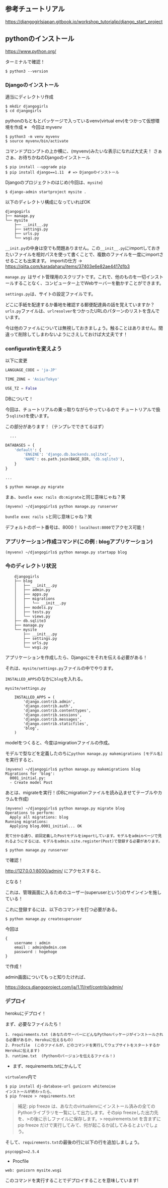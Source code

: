 ## 参考チュートリアル

https://djangogirlsjapan.gitbook.io/workshop_tutorialjp/django_start_project

## pythonのインストール

https://www.python.org/

ターミナルで確認！

```iTerm
$ python3 --version
```

### Djangoのインストール

適当にディレクトリ作成
```
$ mkdir djangogirls
$ cd djangogirls
```
pythonのもともとパッケージで入っているvenv(virtual env)をつかって仮想環境を作成
※　今回は myvenv
```
$ python3 -m venv myvenv
$ source myvenv/bin/activate
```

コマンドプロンプトの上か横に、(myvenv)みたいな表示になれば大丈夫！
さぁさぁ、お待ちかねのDjangoのインストール
```
$ pip install --upgrade pip
$ pip install django==1.11  # => Djangoのインストール
```
Djangoのプロジェクトのはじめ(今回は、`mysite`)
```
$ django-admin startproject mysite .
```
以下のディレクトリ構成になっていればOK
```
djangogirls
├── manage.py
└── mysite
    ├── __init__.py
    ├── settings.py
    ├── urls.py
    └── wsgi.py

```

`__init.py`の中身は空でも問題ありません。この`__init__.py`にimportしておきたいファイルを相対パスを使って書くことで、複数のファイルを一度にimportさせることも出来ます。
importの仕方 -> https://qiita.com/karadaharu/items/37403e6e82ae4417d1b3

`manage.py `はサイト管理用のスクリプトです。これで、他のものを一切インストールすることなく、コンピューター上でWebサーバーを動かすことができます。

`settings.py`は、サイトの設定ファイルです。

どこに手紙を配達するか番地を確認する郵便配達員の話を覚えていますか？ `urls.py`ファイルは、`urlresolver`をつかったURLのパターンのリストを含んでいます。

今は他のファイルについては無視しておきましょう。触ることはありません。間違って削除してしまわないようにさえしておけば大丈夫です！

### configuratinを変えよう
以下に変更
```mysite/settings.py
LANGUAGE_CODE = 'ja-JP'

TIME_ZONE = 'Asia/Tokyo'

USE_TZ = False
```

DBについて！

今回は、チュートリアルの乗っ取りながらやっているので
チュートリアルで扱う`sqlite3`を使います。

この部分があります！（テンプレでできてるはず）
```mysite/settings.py
  ...

DATABASES = {
    'default': {
        'ENGINE': 'django.db.backends.sqlite3',
        'NAME': os.path.join(BASE_DIR, 'db.sqlite3'),
    }
}

...
```


```iTerm
$ python manage.py migrate
```

まぁ、`bundle exec rails db:migrate`と同じ意味じゃね？笑


```iTerm
(myvenv) ~/djangogirls$ python manage.py runserver
```

`bundle exec rails s`と同じ意味じゃね？笑

デフォルトのポート番号は、8000！
`localhost:8000`でアクセス可能！

### アプリケーション作成コマンド(この例 : blogアプリケーション)
```
(myvenv) ~/djangogirls$ python manage.py startapp blog
```

### 今のディレクトリ状況
```
    djangogirls
    ├── blog
    │   ├── __init__.py
    │   ├── admin.py
    │   ├── apps.py
    │   ├── migrations
    │   │   └── __init__.py
    │   ├── models.py
    │   ├── tests.py
    │   └── views.py
    ├── db.sqlite3
    ├── manage.py
    └── mysite
        ├── __init__.py
        ├── settings.py
        ├── urls.py
        └── wsgi.py
```

アプリケーションを作成したら、Djangoにをそれを伝える必要がある！

それは、`mysite/settings.py`ファイルの中でやります。

`INSTALLED_APPS`のなかに`blog`を入れる。

`mysite/settings.py`

```
    INSTALLED_APPS = (
        'django.contrib.admin',
        'django.contrib.auth',
        'django.contrib.contenttypes',
        'django.contrib.sessions',
        'django.contrib.messages',
        'django.contrib.staticfiles',
        'blog',
    )
```

modelをつくると、今度はmigrationファイルの作成。

モデルで型などを定義したのちに`python manage.py makemigrations [モデル名]`を実行すると、

```
(myvenv) ~/djangogirls$ python manage.py makemigrations blog
Migrations for 'blog':
  0001_initial.py:
  - Create model Post
```

あとは、migrateを実行！(DBにmigrationファイルを読み込ませてテーブルやカラムを作成)

```
(myvenv) ~/djangogirls$ python manage.py migrate blog
Operations to perform:
  Apply all migrations: blog
Running migrations:
  Applying blog.0001_initial... OK
```

```
見て分かる通り、前回定義したPostモデルをimportしています。モデルをadminページで見れるようにするには、モデルをadmin.site.register(Post)で登録する必要があります。
```

```
$ python manage.py runserver
```
で確認！

http://127.0.0.1:8000/admin/ にアクセスすると、



となる！

これは、管理画面に入るためのユーザー(superuserという)のサインインを施している！

これに登録するには、以下のコマンドを打つ必要がある。


```
$ python manage.py createsuperuser
```

今回は

```
{
    username : admin
    email : admin@admin.com
    password : hogehoge
}
```

で作成！

admin画面についてもっと知りたければ、

https://docs.djangoproject.com/ja/1.11/ref/contrib/admin/​

### デプロイ

herokuにデプロイ！

まず、必要なファイルたち！
```
1. requirements.txt (あなたのサーバーにどんなPythonパッケージがインストールされる必要があるか、Herokuに伝えるもの)
2. Procfile  (このファイルが、どのコマンドを実行してウェブサイトをスタートするかHerokuに伝えます)
3. runtime.txt  (Pythonのバージョンを伝えるファイル！)
```

* まず、requirements.txtにかんして

`virtualenv`内で

```
$ pip install dj-database-url gunicorn whitenoise
インストールが終わったら、
$ pip freeze > requirements.txt
```

> 補足: pip freeze は、あなたのvirtualenvにインストール済みの全てのPythonライブラリを一覧にして出力します。そのpip freezeした出力先を、>の後に示しファイルに保存します。> requirements.txt を含まずに pip freeze だけで実行してみて、何が起こるか試してみるとよいでしょう。

そして、`requirements.txt`の最後の行に以下の行を追加しましょう。

```
psycopg2==2.5.4
```


* Procfile

```
web: gunicorn mysite.wsgi
```

このコマンドを実行することでデプロイすることを意味しています!







